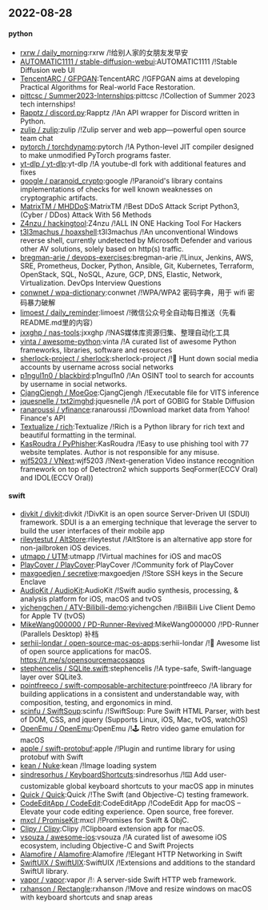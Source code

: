 ## 2022-08-28

#### python
* [rxrw / daily_morning](https://github.com/rxrw/daily_morning):rxrw /!给别人家的女朋友发早安
* [AUTOMATIC1111 / stable-diffusion-webui](https://github.com/AUTOMATIC1111/stable-diffusion-webui):AUTOMATIC1111 /!Stable Diffusion web UI
* [TencentARC / GFPGAN](https://github.com/TencentARC/GFPGAN):TencentARC /!GFPGAN aims at developing Practical Algorithms for Real-world Face Restoration.
* [pittcsc / Summer2023-Internships](https://github.com/pittcsc/Summer2023-Internships):pittcsc /!Collection of Summer 2023 tech internships!
* [Rapptz / discord.py](https://github.com/Rapptz/discord.py):Rapptz /!An API wrapper for Discord written in Python.
* [zulip / zulip](https://github.com/zulip/zulip):zulip /!Zulip server and web app—powerful open source team chat
* [pytorch / torchdynamo](https://github.com/pytorch/torchdynamo):pytorch /!A Python-level JIT compiler designed to make unmodified PyTorch programs faster.
* [yt-dlp / yt-dlp](https://github.com/yt-dlp/yt-dlp):yt-dlp /!A youtube-dl fork with additional features and fixes
* [google / paranoid_crypto](https://github.com/google/paranoid_crypto):google /!Paranoid's library contains implementations of checks for well known weaknesses on cryptographic artifacts.
* [MatrixTM / MHDDoS](https://github.com/MatrixTM/MHDDoS):MatrixTM /!Best DDoS Attack Script Python3, (Cyber / DDos) Attack With 56 Methods
* [Z4nzu / hackingtool](https://github.com/Z4nzu/hackingtool):Z4nzu /!ALL IN ONE Hacking Tool For Hackers
* [t3l3machus / hoaxshell](https://github.com/t3l3machus/hoaxshell):t3l3machus /!An unconventional Windows reverse shell, currently undetected by Microsoft Defender and various other AV solutions, solely based on http(s) traffic.
* [bregman-arie / devops-exercises](https://github.com/bregman-arie/devops-exercises):bregman-arie /!Linux, Jenkins, AWS, SRE, Prometheus, Docker, Python, Ansible, Git, Kubernetes, Terraform, OpenStack, SQL, NoSQL, Azure, GCP, DNS, Elastic, Network, Virtualization. DevOps Interview Questions
* [conwnet / wpa-dictionary](https://github.com/conwnet/wpa-dictionary):conwnet /!WPA/WPA2 密码字典，用于 wifi 密码暴力破解
* [limoest / daily_reminder](https://github.com/limoest/daily_reminder):limoest /!微信公众号全自动每日推送（先看README.md里的内容）
* [jxxghp / nas-tools](https://github.com/jxxghp/nas-tools):jxxghp /!NAS媒体库资源归集、整理自动化工具
* [vinta / awesome-python](https://github.com/vinta/awesome-python):vinta /!A curated list of awesome Python frameworks, libraries, software and resources
* [sherlock-project / sherlock](https://github.com/sherlock-project/sherlock):sherlock-project /!🔎
Hunt down social media accounts by username across social networks
* [p1ngul1n0 / blackbird](https://github.com/p1ngul1n0/blackbird):p1ngul1n0 /!An OSINT tool to search for accounts by username in social networks.
* [CjangCjengh / MoeGoe](https://github.com/CjangCjengh/MoeGoe):CjangCjengh /!Executable file for VITS inference
* [jquesnelle / txt2imghd](https://github.com/jquesnelle/txt2imghd):jquesnelle /!A port of GOBIG for Stable Diffusion
* [ranaroussi / yfinance](https://github.com/ranaroussi/yfinance):ranaroussi /!Download market data from Yahoo! Finance's API
* [Textualize / rich](https://github.com/Textualize/rich):Textualize /!Rich is a Python library for rich text and beautiful formatting in the terminal.
* [KasRoudra / PyPhisher](https://github.com/KasRoudra/PyPhisher):KasRoudra /!Easy to use phishing tool with 77 website templates. Author is not responsible for any misuse.
* [wjf5203 / VNext](https://github.com/wjf5203/VNext):wjf5203 /!Next-generation Video instance recognition framework on top of Detectron2 which supports SeqFormer(ECCV Oral) and IDOL(ECCV Oral))

#### swift
* [divkit / divkit](https://github.com/divkit/divkit):divkit /!DivKit is an open source Server-Driven UI (SDUI) framework. SDUI is a an emerging technique that leverage the server to build the user interfaces of their mobile app
* [rileytestut / AltStore](https://github.com/rileytestut/AltStore):rileytestut /!AltStore is an alternative app store for non-jailbroken iOS devices.
* [utmapp / UTM](https://github.com/utmapp/UTM):utmapp /!Virtual machines for iOS and macOS
* [PlayCover / PlayCover](https://github.com/PlayCover/PlayCover):PlayCover /!Community fork of PlayCover
* [maxgoedjen / secretive](https://github.com/maxgoedjen/secretive):maxgoedjen /!Store SSH keys in the Secure Enclave
* [AudioKit / AudioKit](https://github.com/AudioKit/AudioKit):AudioKit /!Swift audio synthesis, processing, & analysis platform for iOS, macOS and tvOS
* [yichengchen / ATV-Bilibili-demo](https://github.com/yichengchen/ATV-Bilibili-demo):yichengchen /!BiliBili Live Client Demo for Apple TV (tvOS)
* [MikeWang000000 / PD-Runner-Revived](https://github.com/MikeWang000000/PD-Runner-Revived):MikeWang000000 /!PD-Runner (Parallels Desktop) 补档
* [serhii-londar / open-source-mac-os-apps](https://github.com/serhii-londar/open-source-mac-os-apps):serhii-londar /!🚀
Awesome list of open source applications for macOS. https://t.me/s/opensourcemacosapps
* [stephencelis / SQLite.swift](https://github.com/stephencelis/SQLite.swift):stephencelis /!A type-safe, Swift-language layer over SQLite3.
* [pointfreeco / swift-composable-architecture](https://github.com/pointfreeco/swift-composable-architecture):pointfreeco /!A library for building applications in a consistent and understandable way, with composition, testing, and ergonomics in mind.
* [scinfu / SwiftSoup](https://github.com/scinfu/SwiftSoup):scinfu /!SwiftSoup: Pure Swift HTML Parser, with best of DOM, CSS, and jquery (Supports Linux, iOS, Mac, tvOS, watchOS)
* [OpenEmu / OpenEmu](https://github.com/OpenEmu/OpenEmu):OpenEmu /!🕹
Retro video game emulation for macOS
* [apple / swift-protobuf](https://github.com/apple/swift-protobuf):apple /!Plugin and runtime library for using protobuf with Swift
* [kean / Nuke](https://github.com/kean/Nuke):kean /!Image loading system
* [sindresorhus / KeyboardShortcuts](https://github.com/sindresorhus/KeyboardShortcuts):sindresorhus /!⌨️
Add user-customizable global keyboard shortcuts to your macOS app in minutes
* [Quick / Quick](https://github.com/Quick/Quick):Quick /!The Swift (and Objective-C) testing framework.
* [CodeEditApp / CodeEdit](https://github.com/CodeEditApp/CodeEdit):CodeEditApp /!CodeEdit App for macOS – Elevate your code editing experience. Open source, free forever.
* [mxcl / PromiseKit](https://github.com/mxcl/PromiseKit):mxcl /!Promises for Swift & ObjC.
* [Clipy / Clipy](https://github.com/Clipy/Clipy):Clipy /!Clipboard extension app for macOS.
* [vsouza / awesome-ios](https://github.com/vsouza/awesome-ios):vsouza /!A curated list of awesome iOS ecosystem, including Objective-C and Swift Projects
* [Alamofire / Alamofire](https://github.com/Alamofire/Alamofire):Alamofire /!Elegant HTTP Networking in Swift
* [SwiftUIX / SwiftUIX](https://github.com/SwiftUIX/SwiftUIX):SwiftUIX /!Extensions and additions to the standard SwiftUI library.
* [vapor / vapor](https://github.com/vapor/vapor):vapor /!💧
A server-side Swift HTTP web framework.
* [rxhanson / Rectangle](https://github.com/rxhanson/Rectangle):rxhanson /!Move and resize windows on macOS with keyboard shortcuts and snap areas
